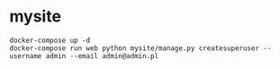 # mysite

    docker-compose up -d
    docker-compose run web python mysite/manage.py createsuperuser --username admin --email admin@admin.pl
